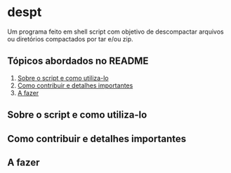 
# despt

Um programa feito em shell script com objetivo de descompactar arquivos ou diretórios compactados por tar e/ou zip.

## Tópicos abordados no README

1. [Sobre o script e como utiliza-lo](#sobre-o-script-e-como-utiliza-lo)
2. [Como contribuir e detalhes importantes](#como-contribuir-e-detalhes-importantes)
3. [A fazer](#a-fazer)

## Sobre o script e como utiliza-lo

## Como contribuir e detalhes importantes

## A fazer
